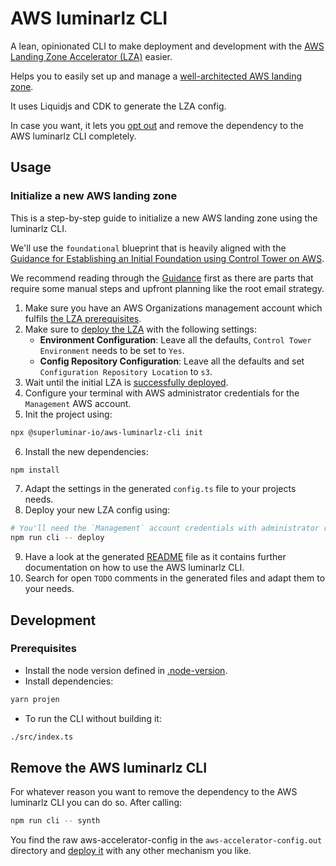 # AWS luminarlz CLI
A lean, opinionated CLI
to make deployment and development with the [AWS Landing Zone Accelerator (LZA)](https://docs.aws.amazon.com/solutions/latest/landing-zone-accelerator-on-aws) easier.

Helps you to easily set up and manage a [well-architected AWS landing zone](https://docs.aws.amazon.com/prescriptive-guidance/latest/migration-aws-environment/welcome.html). 

It uses Liquidjs and CDK to generate the LZA config.

In case you want,
it lets you [opt out](#remove-the-aws-luminarlz-cli) and remove the dependency to the AWS luminarlz CLI completely.

## Usage

### Initialize a new AWS landing zone

This is a step-by-step guide to initialize a new AWS landing zone using the luminarlz CLI.

We'll use the `foundational` blueprint that is heavily aligned with the [Guidance for Establishing an Initial Foundation using Control Tower on AWS](https://aws.amazon.com/solutions/guidance/establishing-an-initial-foundation-using-control-tower-on-aws).

We recommend reading through the [Guidance](https://aws.amazon.com/solutions/guidance/establishing-an-initial-foundation-using-control-tower-on-aws) first
as there are parts that require some manual steps and upfront planning like the root email strategy.

1. Make sure you have an AWS Organizations management account which fulfils [the LZA prerequisites](https://docs.aws.amazon.com/solutions/latest/landing-zone-accelerator-on-aws/prerequisites.html).
2. Make sure to [deploy the LZA](https://docs.aws.amazon.com/solutions/latest/landing-zone-accelerator-on-aws/deploy-the-solution.html) with the following settings:
   - **Environment Configuration**: Leave all the defaults, `Control Tower Environment` needs to be set to `Yes`.
   - **Config Repository Configuration**: Leave all the defaults and set `Configuration Repository Location` to `s3`.
3. Wait until the initial LZA is [successfully deployed](https://docs.aws.amazon.com/solutions/latest/landing-zone-accelerator-on-aws/step-2.-await-initial-environment-deployment.html).
4. Configure your terminal with AWS administrator credentials for the `Management` AWS account.
5. Init the project using:
```bash
npx @superluminar-io/aws-luminarlz-cli init
```
6. Install the new dependencies:
```bash
npm install
```
7. Adapt the settings in the generated `config.ts` file to your projects needs.
8. Deploy your new LZA config using:
```bash
# You'll need the `Management` account credentials with administrator rights to be configured in your terminal.
npm run cli -- deploy
```
9. Have a look at the generated [README](blueprints/foundational/README.md) file
   as it contains further documentation on how to use the AWS luminarlz CLI.
10. Search for open `TODO` comments in the generated files and adapt them to your needs.

## Development

### Prerequisites

- Install the node version defined in [.node-version](.node-version).
- Install dependencies:
```bash
yarn projen
```
- To run the CLI without building it:
```bash
./src/index.ts
```

## Remove the AWS luminarlz CLI

For whatever reason you want to remove the dependency to the AWS luminarlz CLI you can do so.
After calling:
```bash
npm run cli -- synth
```
You find the raw aws-accelerator-config in the `aws-accelerator-config.out` directory
and [deploy it](https://docs.aws.amazon.com/solutions/latest/landing-zone-accelerator-on-aws/step-3.-update-the-configuration-files.html#using-s3)
with any other mechanism you like.